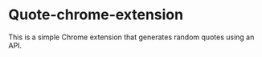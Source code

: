 # Quote-chrome-extension
This is a simple Chrome extension that generates random quotes using an API.

